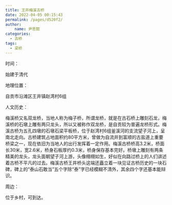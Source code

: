 ```yaml
---
title: 王井梅溪古桥
date: 2022-04-05 00:15:43
permalink: /pages/d520f2/
author:
    name: 尹思懿
categories:
  - 古桥
tags:
  - 梁桥 
---
```

时间：

始建于清代

地理位置：

自贡市沿滩区王井镇赵湾村6组

人文历史：

梅溪桥又名双龙桥，当地人称为梅子桥，所谓龙桥，就是在古石桥上雕刻石龙，梅溪桥的石墩上雕有两只龙头，所以又被称作双龙桥，是自贡较为普遍龙桥形式。梅溪古桥为五孔四墩的石墩石梁平板桥，位于赵湾村6组釜溪河的支流望子河上，呈南北走向。古桥建筑占地面积约80平方米，曾做为自流井到富顺的古盐道上重要桥梁之一，现在依旧为当地人的出行发挥着一定作用。梅溪古桥桥高3.2米，桥面长30米，宽2.6米，桥身石板厚约0.3米，桥身保存基本完好。桥墩上雕刻有两条精美的龙头，龙头面朝望子河上游，头像栩栩如生，好似在向路过桥上的人们讲述着古桥不平凡的过去。梅溪古桥王井桥头这端还矗立着一块见证古桥历史的一块石碑，碑上的“泰山石敢当”五个字除“泰”字已经模糊不清外，其余四个字还基本能辩识。

周边：

位于乡村，可到达。
